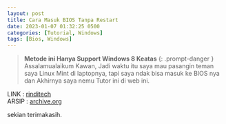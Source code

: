 ```yaml
---
layout: post
title: Cara Masuk BIOS Tanpa Restart
date: 2023-01-07 01:32:25 0500
categories: [Tutorial, Windows]
tags: [Bios, Windows]
---
```

> **Metode ini Hanya Support Windows 8 Keatas**
{: .prompt-danger }
Assalamualaikum Kawan, Jadi waktu itu saya mau pasangin teman saya Linux Mint di laptopnya,
tapi saya ndak bisa masuk ke BIOS nya dan Akhirnya saya nemu Tutor ini di web ini.

LINK     : [rinditech](https://www.rinditech.com/2019/09/cara-masuk-bios-tanpa-restart.html) 
<br>
ARSIP : [archive.org](https://web.archive.org/web/20230114121231/https://www.rinditech.com/2019/09/cara-masuk-bios-tanpa-restart.html)

sekian terimakasih.

